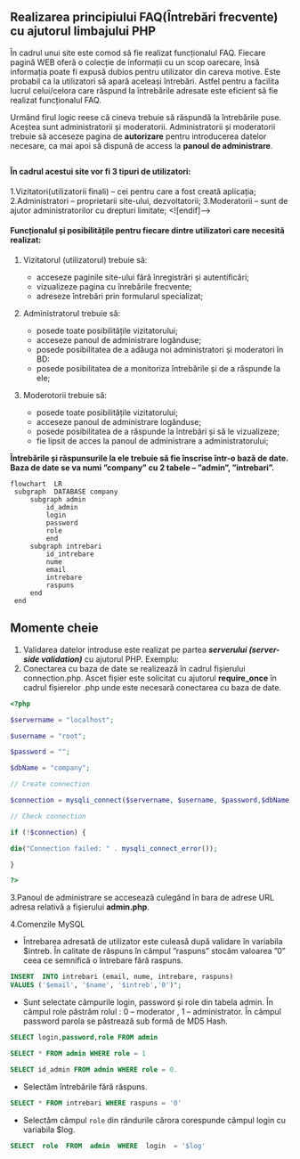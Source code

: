 ## Realizarea principiului FAQ(Întrebări frecvente) cu ajutorul limbajului PHP

În cadrul unui site este comod să fie realizat funcționalul FAQ. Fiecare pagină WEB oferă o colecție de informații cu un scop oarecare, însă informația poate fi expusă dubios pentru utilizator din careva motive.
Este probabil ca la utilizatori să apară aceleași întrebări. Astfel pentru a facilita lucrul celui/celora care răspund la întrebările adresate este eficient să fie realizat funcționalul FAQ.

Urmând firul logic reese că cineva trebuie să răspundă la întrebările puse. Aceștea sunt administratorii și moderatorii. Administratorii și moderatorii trebuie să acceseze pagina de **autorizare** pentru introducerea datelor necesare, ca mai apoi să dispună de access la **panoul de administrare**.

##

#### În cadrul acestui site vor fi 3 tipuri de utilizatori:
1.Vizitatori(utilizatorii finali) – cei pentru care a fost creată aplicația;
2.Administratori – proprietarii site-ului, dezvoltatorii;
3.Moderatorii – sunt de ajutor administratorilor cu drepturi limitate;
<![endif]-->

#### Funcționalul și posibilitățile pentru fiecare dintre utilizatori care necesită realizat:

1. Vizitatorul (utilizatorul) trebuie să:
	- acceseze paginile site-ului fără înregistrări și autentificări;
	- vizualizeze pagina cu înrebările frecvente;
	- adreseze întrebări prin formularul specializat;

2. Administratorul trebuie să:
	- posede toate posibilitățile vizitatorului;
	- acceseze panoul de administrare logânduse;
	-	posede posibilitatea de a adăuga noi administratori și moderatori în BD:
	- posede posibilitatea de a monitoriza întrebările și de a răspunde la ele;

3. Moderotorii trebuie să:
	- posede toate posibilitățile vizitatorului;
	- acceseze panoul de administrare logânduse;
	- posede posibilitatea de a răspunde la întrebări și să le vizualizeze;
	- fie lipsit de acces la panoul de administrare a administratorului;


**Întrebările și răspunsurile la ele trebuie să fie înscrise într-o bază de date. Baza de date se va numi ”company” cu 2 tabele – ”admin”, ”intrebari”.**

 

```mermaid
flowchart  LR
 subgraph  DATABASE company
	 subgraph admin
		 id_admin
		 login
		 password
		 role
		 end
	 subgraph intrebari
		 id_intrebare
		 nume
		 email
		 intrebare
		 raspuns
	 end
 end  

```
## Momente cheie
1. Validarea datelor introduse este realizat pe partea ***serverului (server-side validation)*** cu ajutorul PHP.
Exemplu:
2. Conectarea cu baza de date se realizează în cadrul fișierului connection.php. Ascet fișier este solicitat cu ajutorul **require_once** în cadrul fișierelor .php unde este necesară conectarea cu baza de date.
``` php
<?php

$servername = "localhost";

$username = "root";

$password = "";

$dbName = "company";

// Create connection

$connection = mysqli_connect($servername, $username, $password,$dbName);

// Check connection

if (!$connection) {

die("Connection failed: " . mysqli_connect_error());

}

?>
```
3.Panoul de administrare se accesează culegând în bara de adrese URL adresa relativă a fișierului **admin.php**.

4.Comenzile MySQL
- Întrebarea adresată de utilizator este culeasă după validare în variabila $intreb. În calitate de răspuns în câmpul ”raspuns” stocăm valoarea ”0” ceea ce semnifică o întrebare fără raspuns. 
```sql
INSERT  INTO intrebari (email, nume, intrebare, raspuns)
VALUES ('$email', '$name', '$intreb','0')";
``` 
- Sunt selectate câmpurile login, password și role din tabela admin. În câmpul role păstrăm rolul : 0 – moderator , 1 – administrator. În câmpul password parola se păstrează sub formă de MD5 Hash.
 ```sql
SELECT login,password,role FROM admin
```
```sql
SELECT * FROM admin WHERE role = 1
```
```sql
SELECT id_admin FROM admin WHERE role = 0.
```
- Selectăm întrebările fără răspuns.
```sql
SELECT * FROM intrebari WHERE raspuns = '0'
```
- Selectăm câmpul `role` din rândurile cărora corespunde  câmpul login cu variabila $log.
```sql
SELECT  role  FROM  admin  WHERE  login  = '$log'
```
